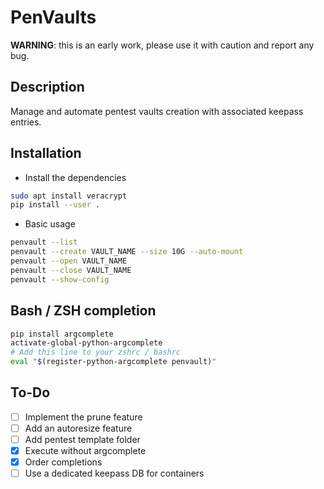 # PenVaults

**WARNING**: this is an early work, please use it with caution and report any bug.

## Description
Manage and automate pentest vaults creation with associated keepass entries.

## Installation
- Install the dependencies
```bash
sudo apt install veracrypt
pip install --user .
```
- Basic usage
```bash
penvault --list
penvault --create VAULT_NAME --size 10G --auto-mount
penvault --open VAULT_NAME
penvault --close VAULT_NAME
penvault --show-config
```

## Bash / ZSH completion
```bash
pip install argcomplete
activate-global-python-argcomplete
# Add this line to your zshrc / bashrc 
eval "$(register-python-argcomplete penvault)"
```

## To-Do
- [ ] Implement the prune feature
- [ ] Add an autoresize feature
- [ ] Add pentest template folder
- [x] Execute without argcomplete
- [x] Order completions
- [ ] Use a dedicated keepass DB for containers
